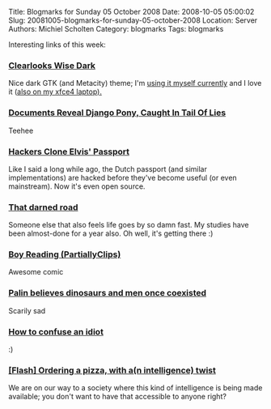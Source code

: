 Title: Blogmarks for Sunday 05 October 2008
Date: 2008-10-05 05:00:02
Slug: 20081005-blogmarks-for-sunday-05-october-2008
Location: Server
Authors: Michiel Scholten
Category: blogmarks
Tags: blogmarks

<p>Interesting links of this week:</p>
<h3><a href="http://www.gnome-look.org/content/show.php?content=75417">Clearlooks Wise Dark</a></h3>
<p>Nice dark GTK (and Metacity) theme; I'm <a href="http://aquariusoft.org/gallery/v/screenies/linux/20080801_river.png.html">using it myself currently</a> and I love it (<a href="http://aquariusoft.org/gallery/v/screenies/linux/20080719-123808_galadriel_clearlooks_wise_dark.html">also on my xfce4 laptop).</p>
<h3><a href="http://hackety.org/2008/09/15/documentsRevealDjangoPonyTailOfLies.html">Documents Reveal Django Pony, Caught In Tail Of Lies</a></h3>
<p>Teehee</p>
<h3><a href="http://it.slashdot.org/article.pl?sid=08/10/02/0242214">Hackers Clone Elvis' Passport</a></h3>
<p>Like I said a long while ago, the Dutch passport (and similar implementations) are hacked before they've become useful (or even mainstream). Now it's even open source.</p>
<h3><a href="http://www.wilgje.net/that-darned-road">That darned road</a></h3>
<p>Someone else that also feels life goes by so damn fast. My studies have been almost-done for a year also. Oh well, it's getting there :)</p>
<h3><a href="http://www.partiallyclips.com/pclipslite.php?id=1023">Boy Reading (PartiallyClips)</a></h3>
<p>Awesome comic</p>
<h3><a href="http://www.boingboing.net/2008/09/30/palin-believes-dinos.html">Palin believes dinosaurs and men once coexisted</a></h3>
<p>Scarily sad</p>
<h3><a href="http://www.b3ta.com/links/How_to_confuse_an_idiot">How to confuse an idiot</a></h3>
<p>:)</p>
<h3><a href="http://www.aclu.org/pizza/images/screen.swf">[Flash] Ordering a pizza, with a(n intelligence) twist</a></h3>
<p>We are on our way to a society where this kind of intelligence is being made available; you don't want to have that accessible to anyone right?</p>
